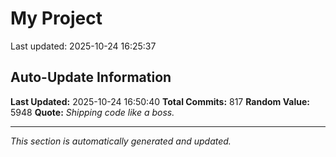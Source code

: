 # My Project


Last updated: 2025-10-24 16:25:37
























































































































































































































































































































































































































































































































































































































































































































































































































































































































































































































































































































































































































































## Auto-Update Information

**Last Updated:** 2025-10-24 16:50:40
**Total Commits:** 817
**Random Value:** 5948
**Quote:** _Shipping code like a boss._

---
_This section is automatically generated and updated._